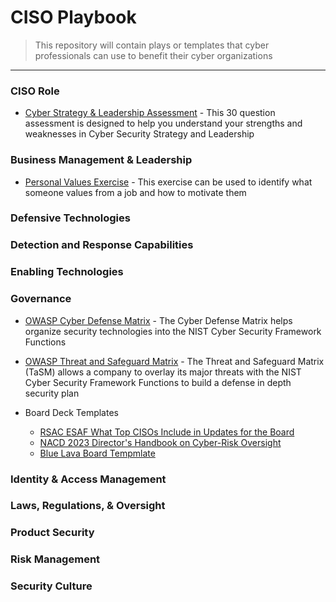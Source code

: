 # CISO Playbook 
> This repository will contain plays or templates that cyber professionals can use to benefit their cyber organizations
---
### CISO Role<br>
- [Cyber Strategy & Leadership Assessment](https://forms.gle/3WCMSeLPVuGAP7Qq7) - This 30 question assessment is designed to help you understand your strengths and weaknesses in Cyber Security Strategy and Leadership
### Business Management & Leadership<br>
- [Personal Values Exercise](https://docs.google.com/document/d/1M19JkXAp_fkxHpgHB21pkq28UntJkcLE/edit?usp=sharing&ouid=104989998442085477687&rtpof=true&sd=true) - This exercise can be used to identify what someone values from a job and how to motivate them 
### Defensive Technologies<br>
### Detection and Response Capabilities<br>
### Enabling Technologies<br>
### Governance<br>
- [OWASP Cyber Defense Matrix](https://owasp.org/www-project-cyber-defense-matrix/) -  The Cyber Defense Matrix helps organize security technologies into the NIST Cyber Security Framework Functions
- [OWASP Threat and Safeguard Matrix](https://owasp.org/www-project-threat-and-safeguard-matrix/) - The Threat and Safeguard Matrix (TaSM) allows a company to overlay its major threats with the NIST Cyber Security Framework Functions to build a defense in depth security plan

- Board Deck Templates
  - [RSAC ESAF What Top CISOs Include in Updates for the Board](https://www.rsaconference.com/rsac-programs/executive-security-action-forum)
  - [NACD 2023 Director's Handbook on Cyber-Risk Oversight](https://www.nacdonline.org/insights/publications.cfm?ItemNumber=74777)
  - [Blue Lava Board Tempmlate](https://bluelava.io/cybersecurity-board-reporting/)

### Identity & Access Management<br>
### Laws, Regulations, & Oversight<br>
### Product Security<br>
### Risk Management<br>
### Security Culture<br>
